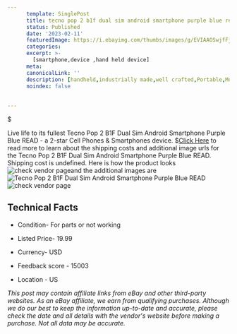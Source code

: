 ```yaml
---
      template: SinglePost
      title: tecno pop 2 b1f dual sim android smartphone purple blue read
      status: Published
      date: '2023-02-11'
      featuredImage: https://i.ebayimg.com/thumbs/images/g/EVIAAOSwjfFj19t6/s-l225.jpg
      categories: 
      excerpt: >-
        [smartphone,device ,hand held device]
      meta:
      canonicalLink: ''
      description: [handheld,industrially made,well crafted,Portable,Mobile,Compact,Convenient,Lightweight,Maneuverable,Man-portable,Miniature,Carriable,Hand-held,Light,Holdable,Transportable,Mobile device,Pocket-sized,On-the-go,Wireless,Cordless,Compact size,Convenient size, smartphone,device ,hand held device]
      noindex: false
      
        
---
```

$

Live life to its fullest Tecno Pop 2 B1F Dual Sim Android Smartphone Purple Blue READ - a 2-star Cell Phones & Smartphones device.
$[Click Here](https://www.ebay.com/itm/175572199139?hash=item28e0eb26e3%3Ag%3AEVIAAOSwjfFj19t6&mkevt=1&mkcid=1&mkrid=711-53200-19255-0&campid=%253CePNCampaignId%253E&customid=%253CreferenceId%253E&toolid=10049) to read more to learn about the shipping costs and additional image urls for the Tecno Pop 2 B1F Dual Sim Android Smartphone Purple Blue READ. Shipping cost is undefined. Here is how the product looks ![check vendor page](https://i.ebayimg.com/thumbs/images/g/EVIAAOSwjfFj19t6/s-l225.jpg)and the additional images are![Tecno Pop 2 B1F Dual Sim Android Smartphone Purple Blue READ](https://i.ebayimg.com/images/g/EVIAAOSwjfFj19t6/s-l1600.jpg)![check vendor page](https://origin-galleryplus.ebayimg.com/ws/web/175572199139_2_0_1/225x225.jpg,https://origin-galleryplus.ebayimg.com/ws/web/175572199139_3_0_1/225x225.jpg,https://origin-galleryplus.ebayimg.com/ws/web/175572199139_4_0_1/225x225.jpg,https://origin-galleryplus.ebayimg.com/ws/web/175572199139_5_0_1/225x225.jpg,https://origin-galleryplus.ebayimg.com/ws/web/175572199139_6_0_1/225x225.jpg)



 ## Technical Facts 



     
      

 - Condition- For parts or not working 


      

 - Listed Price- 19.99 


      

 - Currency- USD 


      

 - Feedback score - 15003 


      

 - Location - US 


      
      

 *_This post may contain affiliate links from eBay and other third-party websites. As an eBay affiliate, we earn from qualifying purchases. Although we do our best to keep the information up-to-date and accurate, please check the date and all details with the vendor's website before making a purchase. Not all data may be accurate._*






